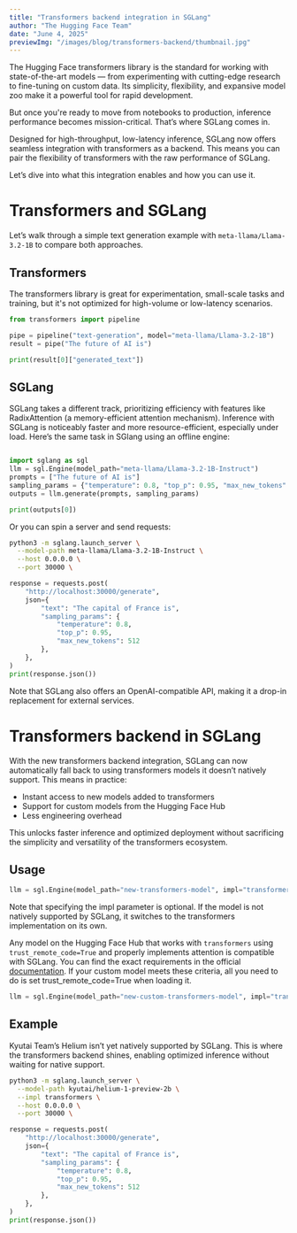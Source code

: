```yaml
---
title: "Transformers backend integration in SGLang"
author: "The Hugging Face Team"
date: "June 4, 2025"
previewImg: "/images/blog/transformers-backend/thumbnail.jpg"
---
```


The Hugging Face transformers library is the standard for working with state-of-the-art models — from experimenting with cutting-edge research to fine-tuning on custom data. Its simplicity, flexibility, and expansive model zoo make it a powerful tool for rapid development.

But once you're ready to move from notebooks to production, inference performance becomes mission-critical. That’s where SGLang comes in.

Designed for high-throughput, low-latency inference, SGLang now offers seamless integration with transformers as a backend. This means you can pair the flexibility of transformers with the raw performance of SGLang. 

Let’s dive into what this integration enables and how you can use it.

# Transformers and SGLang

Let’s walk through a simple text generation example with `meta-llama/Llama-3.2-1B` to compare both approaches.

## Transformers

The transformers library is great for experimentation, small-scale tasks and training, but it's not optimized for high-volume or low-latency scenarios.

```python
from transformers import pipeline

pipe = pipeline("text-generation", model="meta-llama/Llama-3.2-1B")
result = pipe("The future of AI is")

print(result[0]["generated_text"])
```

## SGLang

SGLang takes a different track, prioritizing efficiency with features like RadixAttention (a memory-efficient attention mechanism). Inference with SGLang is noticeably faster and more resource-efficient, especially under load. Here’s the same task in SGlang using an offline engine:

```python

import sglang as sgl
llm = sgl.Engine(model_path="meta-llama/Llama-3.2-1B-Instruct")
prompts = ["The future of AI is"]
sampling_params = {"temperature": 0.8, "top_p": 0.95, "max_new_tokens": 512}
outputs = llm.generate(prompts, sampling_params)

print(outputs[0])
```

Or you can spin a server and send requests:

```bash
python3 -m sglang.launch_server \
  --model-path meta-llama/Llama-3.2-1B-Instruct \
  --host 0.0.0.0 \
  --port 30000 \
```

```python
response = requests.post(
    "http://localhost:30000/generate",
    json={
        "text": "The capital of France is",
        "sampling_params": {
            "temperature": 0.8,
            "top_p": 0.95, 
            "max_new_tokens": 512
        },
    },
)
print(response.json())
```

Note that SGLang also offers an OpenAI-compatible API, making it a drop-in replacement for external services.

# Transformers backend in SGLang

With the new transformers backend integration, SGLang can now automatically fall back to using transformers models it doesn’t natively support. This means in practice:

- Instant access to new models added to transformers
- Support for custom models from the Hugging Face Hub
- Less engineering overhead

This unlocks faster inference and optimized deployment without sacrificing the simplicity and versatility of the transformers ecosystem. 

## Usage

```python
llm = sgl.Engine(model_path="new-transformers-model", impl="transformers")
```

Note that specifying the impl parameter is optional. If the model is not natively supported by SGLang, it switches to the transformers implementation on its own.

Any model on the Hugging Face Hub that works with `transformers` using `trust_remote_code=True` and properly implements attention is compatible with SGLang. You can find the exact requirements in the official [documentation](https://docs.sglang.ai/supported_models/transformers_fallback.html#remote-code). If your custom model meets these criteria, all you need to do is set trust_remote_code=True when loading it.

```python
llm = sgl.Engine(model_path="new-custom-transformers-model", impl="transformers", trust_remote_code=True)
```

## Example 

Kyutai Team’s Helium isn’t yet natively supported by SGLang. This is where the transformers backend shines, enabling optimized inference without waiting for native support.

```bash
python3 -m sglang.launch_server \
  --model-path kyutai/helium-1-preview-2b \
  --impl transformers \
  --host 0.0.0.0 \
  --port 30000 \
```


```python
response = requests.post(
    "http://localhost:30000/generate",
    json={
        "text": "The capital of France is",
        "sampling_params": {
            "temperature": 0.8,
            "top_p": 0.95, 
            "max_new_tokens": 512
        },
    },
)
print(response.json())
```
